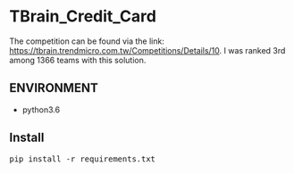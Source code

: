 # TBrain_Credit_Card
The competition can be found via the link: https://tbrain.trendmicro.com.tw/Competitions/Details/10. I was ranked 3rd among 1366 teams with this solution.

## ENVIRONMENT
* python3.6

## Install
<pre>
pip install -r requirements.txt
</pre>
